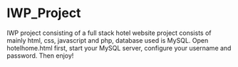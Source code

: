 # IWP_Project
IWP project consisting of a full stack hotel website
project consists of mainly html, css, javascript and php, database used is MySQL.
Open hotelhome.html first, start your MySQL server, configure your username and password.
Then enjoy!
